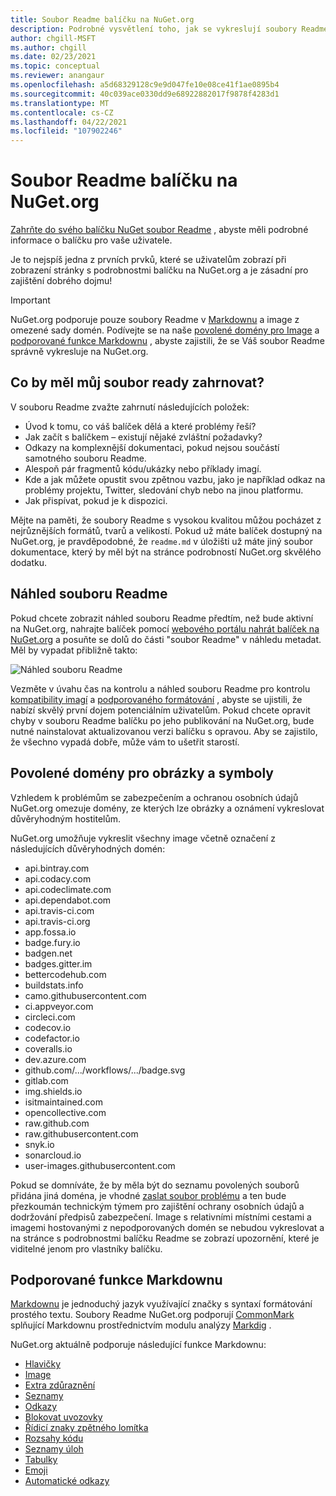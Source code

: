 ```yaml
---
title: Soubor Readme balíčku na NuGet.org
description: Podrobné vysvětlení toho, jak se vykreslují soubory Readme na NuGet.org a co dělat při nastavování problémů.
author: chgill-MSFT
ms.author: chgill
ms.date: 02/23/2021
ms.topic: conceptual
ms.reviewer: anangaur
ms.openlocfilehash: a5d68329128c9e9d047fe10e08ce41f1ae0895b4
ms.sourcegitcommit: 40c039ace0330dd9e68922882017f9878f4283d1
ms.translationtype: MT
ms.contentlocale: cs-CZ
ms.lasthandoff: 04/22/2021
ms.locfileid: "107902246"
---
```

# <a name="package-readme-on-nugetorg"></a>Soubor Readme balíčku na NuGet.org

[Zahrňte do svého balíčku NuGet soubor Readme](https://docs.microsoft.com/nuget/reference/msbuild-targets#packagereadmefile) , abyste měli podrobné informace o balíčku pro vaše uživatele.

Je to nejspíš jedna z prvních prvků, které se uživatelům zobrazí při zobrazení stránky s podrobnostmi balíčku na NuGet.org a je zásadní pro zajištění dobrého dojmu!

> [!IMPORTANT]
> NuGet.org podporuje pouze soubory Readme v [Markdownu](https://daringfireball.net/projects/markdown/) a image z omezené sady domén. Podívejte se na naše [povolené domény pro Image](#allowed-domains-for-images-and-badges) a [podporované funkce Markdownu](#supported-markdown-features) , abyste zajistili, že se Váš soubor Readme správně vykresluje na NuGet.org.

## <a name="what-should-my-readme-include"></a>Co by měl můj soubor ready zahrnovat?

V souboru Readme zvažte zahrnutí následujících položek:
* Úvod k tomu, co váš balíček dělá a které problémy řeší?
* Jak začít s balíčkem – existují nějaké zvláštní požadavky?
* Odkazy na komplexnější dokumentaci, pokud nejsou součástí samotného souboru Readme.
* Alespoň pár fragmentů kódu/ukázky nebo příklady imagí.
* Kde a jak můžete opustit svou zpětnou vazbu, jako je například odkaz na problémy projektu, Twitter, sledování chyb nebo na jinou platformu.
* Jak přispívat, pokud je k dispozici.

Mějte na paměti, že soubory Readme s vysokou kvalitou můžou pocházet z nejrůznějších formátů, tvarů a velikostí. Pokud už máte balíček dostupný na NuGet.org, je pravděpodobné, že `readme.md` v úložišti už máte jiný soubor dokumentace, který by měl být na stránce podrobností NuGet.org skvělého dodatku.

## <a name="preview-your-readme"></a>Náhled souboru Readme

Pokud chcete zobrazit náhled souboru Readme předtím, než bude aktivní na NuGet.org, nahrajte balíček pomocí [webového portálu nahrát balíček na NuGet.org](https://docs.microsoft.com/nuget/nuget-org/publish-a-package#web-portal-use-the-upload-package-tab-on-nugetorg) a posuňte se dolů do části "soubor Readme" v náhledu metadat. Měl by vypadat přibližně takto:

![Náhled souboru Readme](media\readme-upload-preview.PNG)

Vezměte v úvahu čas na kontrolu a náhled souboru Readme pro kontrolu [kompatibility imagí](#allowed-domains-for-images-and-badges) a [podporovaného formátování](#supported-markdown-features) , abyste se ujistili, že nabízí skvělý první dojem potenciálním uživatelům. Pokud chcete opravit chyby v souboru Readme balíčku po jeho publikování na NuGet.org, bude nutné nainstalovat aktualizovanou verzi balíčku s opravou. Aby se zajistilo, že všechno vypadá dobře, může vám to ušetřit starostí.
## <a name="allowed-domains-for-images-and-badges"></a>Povolené domény pro obrázky a symboly

Vzhledem k problémům se zabezpečením a ochranou osobních údajů NuGet.org omezuje domény, ze kterých lze obrázky a oznámení vykreslovat důvěryhodným hostitelům. 

NuGet.org umožňuje vykreslit všechny image včetně označení z následujících důvěryhodných domén:
* api.bintray.com
* api.codacy.com
* api.codeclimate.com
* api.dependabot.com
* api.travis-ci.com
* api.travis-ci.org
* app.fossa.io
* badge.fury.io
* badgen.net
* badges.gitter.im
* bettercodehub.com
* buildstats.info
* camo.githubusercontent.com
* ci.appveyor.com
* circleci.com
* codecov.io
* codefactor.io
* coveralls.io
* dev.azure.com
* github.com/.../workflows/.../badge.svg
* gitlab.com
* img.shields.io
* isitmaintained.com
* opencollective.com
* raw.github.com
* raw.githubusercontent.com
* snyk.io
* sonarcloud.io
* user-images.githubusercontent.com

Pokud se domníváte, že by měla být do seznamu povolených souborů přidána jiná doména, je vhodné [zaslat soubor problému](https://github.com/NuGet/NuGetGallery/issues) a ten bude přezkoumán technickým týmem pro zajištění ochrany osobních údajů a dodržování předpisů zabezpečení. Image s relativními místními cestami a imagemi hostovanými z nepodporovaných domén se nebudou vykreslovat a na stránce s podrobnostmi balíčku Readme se zobrazí upozornění, které je viditelné jenom pro vlastníky balíčku.

## <a name="supported-markdown-features"></a>Podporované funkce Markdownu
[Markdownu](https://daringfireball.net/projects/markdown/) je jednoduchý jazyk využívající značky s syntaxí formátování prostého textu. Soubory Readme NuGet.org podporují [CommonMark](https://commonmark.org/) splňující Markdownu prostřednictvím modulu analýzy [Markdig](https://github.com/lunet-io/markdig) .

NuGet.org aktuálně podporuje následující funkce Markdownu:
* [Hlavičky](https://spec.commonmark.org/0.29/#atx-headings)
* [Image](https://spec.commonmark.org/0.29/#images)
* [Extra zdůraznění](https://github.com/xoofx/markdig/blob/master/src/Markdig.Tests/Specs/EmphasisExtraSpecs.md)
* [Seznamy](https://spec.commonmark.org/0.29/#lists)
* [Odkazy](https://spec.commonmark.org/0.29/#links)
* [Blokovat uvozovky](https://spec.commonmark.org/0.29/#block-quotes)
* [Řídicí znaky zpětného lomítka](https://spec.commonmark.org/0.29/#backslash-escapes)
* [Rozsahy kódu](https://spec.commonmark.org/0.29/#code-spans)
* [Seznamy úloh](https://github.com/xoofx/markdig/blob/master/src/Markdig.Tests/Specs/TaskListSpecs.md)
* [Tabulky](https://github.com/xoofx/markdig/blob/master/src/Markdig.Tests/Specs/PipeTableSpecs.md)
* [Emoji](https://github.com/xoofx/markdig/blob/master/src/Markdig.Tests/Specs/EmojiSpecs.md)
* [Automatické odkazy](https://github.com/xoofx/markdig/blob/master/src/Markdig.Tests/Specs/AutoLinks.md)

